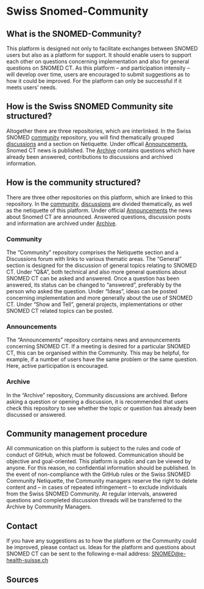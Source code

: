 # Swiss Snomed-Community
## What is the SNOMED-Community?

This platform is designed not only to facilitate exchanges between SNOMED users but also as a platform for support. It should enable users to support each other on questions concerning implementation and also for general questions on SNOMED CT. As this platform – and participation intensity – will develop over time, users are encouraged to submit suggestions as to how it could be improved. For the platform can only be successful if it meets users’ needs.

## How is the Swiss SNOMED Community site structured?
Altogether there are three repositories, which are interlinked. In the Swiss SNOMED [community](https://github.com/ehealthsuisse/Community/blob/main/README.md) repository, you will find thematically grouped  [discussions](https://github.com/ehealthsuisse/Community/discussions) and a section on Netiquette. Under officail [Announcements](https://github.com/ehealthsuisse/Announcements/discussions), Snomed CT news is published. The [Archive](https://github.com/ehealthsuisse/Archiv/discussions) contains questions which have already been answered, contributions to discussions and archived information.

## How is the community structured?
There are three other repositories on this platform, which are linked to this repository. In the [community](https://github.com/ehealthsuisse/Community/blob/main/README.md), [discussions](https://github.com/ehealthsuisse/Community/discussions) are divided thematically, as well as the netiquette of this platform. Under official [Announcements](https://github.com/ehealthsuisse/Announcements/discussions) the news about Snomed CT are announced. Answered questions, discussion posts and information are archived under [Archive](https://github.com/ehealthsuisse/Archiv/discussions).

### Community
The “Community” repository comprises the Netiquette section and a Discussions forum with links to various thematic areas. The “General” section is designed for the discussion of general topics relating to SNOMED CT. Under “Q&A”, both technical and also more general questions about SNOMED CT can be asked and answered. Once a question has been answered, its status can be changed to “answered”, preferably by the person who asked the question. Under “Ideas”, ideas can be posted concerning implementation and more generally about the use of SNOMED CT. Under “Show and Tell”, general projects, implementations or other SNOMED CT related topics can be posted.

### Announcements
The “Announcements” repository contains news and announcements concerning SNOMED CT. If a meeting is desired for a particular SNOMED CT, this can be organised within the Community. This may be helpful, for example, if a number of users have the same problem or the same question. Here, active participation is encouraged.
### Archive
In the “Archive” repository, Community discussions are archived. Before asking a question or opening a discussion, it is recommended that users check this repository to see whether the topic or question has already been discussed or answered.
## Community management procedure
All communication on this platform is subject to the rules and code of conduct of GitHub, which must be followed. Communication should be objective and goal-oriented. This platform is public and can be viewed by anyone. For this reason, no confidential information should be published. In the event of non-compliance with the GitHub rules or the Swiss SNOMED Community Netiquette, the Community managers reserve the right to delete content and – in cases of repeated infringement – to exclude individuals from the Swiss SNOMED Community.
At regular intervals, answered questions and completed discussion threads will be transferred to the Archive by Community Managers.


## Contact
If you have any suggestions as to how the platform or the Community could be improved, please contact us. Ideas for the platform and questions about SNOMED CT can be sent to the following e-mail address: SNOMED@e-health-suisse.ch
## Sources
